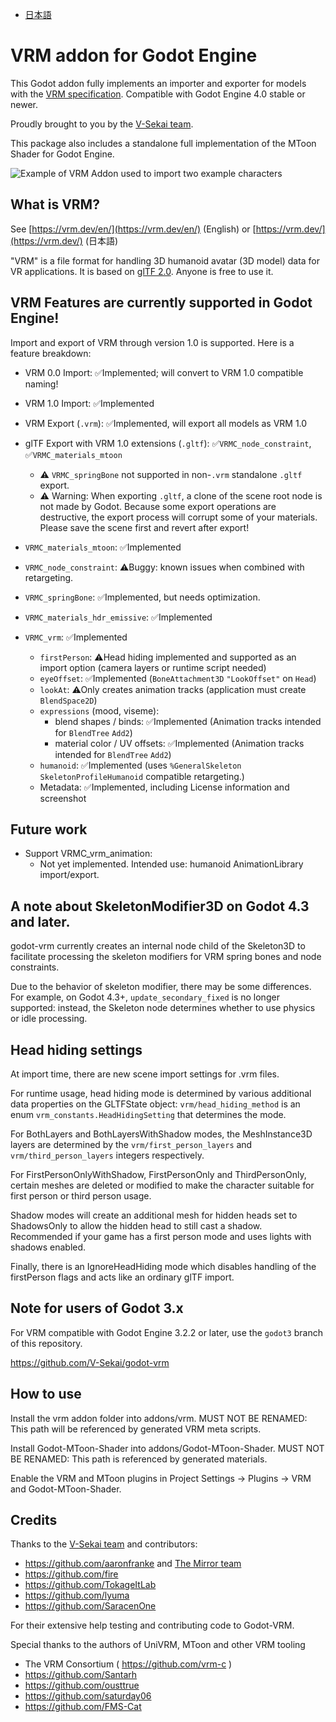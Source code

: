 - [日本語](README.ja.md)

# VRM addon for Godot Engine

This Godot addon fully implements an importer and exporter for models with the [VRM specification](https://github.com/vrm-c/vrm-specification/tree/master/specification).
Compatible with Godot Engine 4.0 stable or newer.

Proudly brought to you by the [V-Sekai team](https://v-sekai.org/about).

This package also includes a standalone full implementation of the MToon Shader for Godot Engine.

![Example of VRM Addon used to import two example characters](vrm_samples/screenshot/vrm_sample_screenshot.png)

## What is VRM?

See [https://vrm.dev/en/](https://vrm.dev/en/) (English) or [https://vrm.dev/](https://vrm.dev/) (日本語)

"VRM" is a file format for handling 3D humanoid avatar (3D model) data for VR applications.
It is based on [glTF 2.0](https://www.khronos.org/gltf/). Anyone is free to use it.

## VRM Features are currently supported in Godot Engine!

Import and export of VRM through version 1.0 is supported. Here is a feature breakdown:

* VRM 0.0 Import: ✅Implemented; will convert to VRM 1.0 compatible naming!
* VRM 1.0 Import: ✅Implemented
* VRM Export (`.vrm`): ✅Implemented, will export all models as VRM 1.0
* glTF Export with VRM 1.0 extensions (`.gltf`): ✅`VRMC_node_constraint`, ✅`VRMC_materials_mtoon`
	* ⚠️ `VRMC_springBone` not supported in non-`.vrm` standalone `.gltf` export.
	* ⚠️ Warning: When exporting `.gltf`, a clone of the scene root node is not made by Godot.
	  Because some export operations are destructive, the export process will corrupt some of your materials.
	  Please save the scene first and revert after export!

* `VRMC_materials_mtoon`: ✅Implemented
* `VRMC_node_constraint`: ⚠️Buggy: known issues when combined with retargeting.
* `VRMC_springBone`: ✅Implemented, but needs optimization.
* `VRMC_materials_hdr_emissive`: ✅Implemented
* `VRMC_vrm`: ✅Implemented
	* `firstPerson`: ⚠️Head hiding implemented and supported as an import option (camera layers or runtime script needed)
	* `eyeOffset`: ✅I️mplemented (`BoneAttachment3D` `"LookOffset"` on `Head`)
	* `lookAt`: ⚠Only creates animation tracks (application must create `BlendSpace2D`)
	* `expressions` (mood, viseme):
		* blend shapes / binds: ✅I️mplemented (Animation tracks intended for `BlendTree` `Add2`)
		* material color / UV offsets: ✅I️mplemented (Animation tracks intended for `BlendTree` `Add2`)
	* `humanoid`: ✅I️mplemented (uses `%GeneralSkeleton` `SkeletonProfileHumanoid` compatible retargeting.)
	* Metadata: ✅I️mplemented, including License information and screenshot

## Future work

* Support VRMC_vrm_animation:
	* Not yet implemented. Intended use: humanoid AnimationLibrary import/export.

## A note about SkeletonModifier3D on Godot 4.3 and later.

godot-vrm currently creates an internal node child of the Skeleton3D to facilitate processing the skeleton modifiers for
VRM spring bones and node constraints.

Due to the behavior of skeleton modifier, there may be some differences.
For example, on Godot 4.3+, `update_secondary_fixed` is no longer supported: instead, the Skeleton node determines whether to use physics or idle processing.

## Head hiding settings

At import time, there are new scene import settings for .vrm files.

For runtime usage, head hiding mode is determined by various additional data properties on the GLTFState object:
`vrm/head_hiding_method` is an enum `vrm_constants.HeadHidingSetting` that determines the mode.

For BothLayers and BothLayersWithShadow modes, the MeshInstance3D layers are determined by the
`vrm/first_person_layers` and `vrm/third_person_layers` integers respectively.

For FirstPersonOnlyWithShadow, FirstPersonOnly and ThirdPersonOnly, certain meshes are deleted or modified to make the character suitable for first person or third person usage.

Shadow modes will create an additional mesh for hidden heads set to ShadowsOnly to allow the hidden head to still cast a shadow.
Recommended if your game has a first person mode and uses lights with shadows enabled.

Finally, there is an IgnoreHeadHiding mode which disables handling of the firstPerson flags and acts like an ordinary glTF import.

## Note for users of Godot 3.x

For VRM compatible with Godot Engine 3.2.2 or later, use the `godot3` branch of this repository.

https://github.com/V-Sekai/godot-vrm

## How to use

Install the vrm addon folder into addons/vrm. MUST NOT BE RENAMED: This path will be referenced by generated VRM meta scripts.

Install Godot-MToon-Shader into addons/Godot-MToon-Shader. MUST NOT BE RENAMED: This path is referenced by generated materials.

Enable the VRM and MToon plugins in Project Settings -> Plugins -> VRM and Godot-MToon-Shader.

## Credits

Thanks to the [V-Sekai team](https://v-sekai.org/about) and contributors:

- https://github.com/aaronfranke and [The Mirror team](https://www.themirror.space/)
- https://github.com/fire
- https://github.com/TokageItLab
- https://github.com/lyuma
- https://github.com/SaracenOne

For their extensive help testing and contributing code to Godot-VRM.

Special thanks to the authors of UniVRM, MToon and other VRM tooling

- The VRM Consortium ( https://github.com/vrm-c )
- https://github.com/Santarh
- https://github.com/ousttrue
- https://github.com/saturday06
- https://github.com/FMS-Cat

